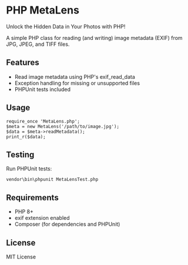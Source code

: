 # PHP MetaLens
Unlock the Hidden Data in Your Photos with PHP!

A simple PHP class for reading (and writing) image metadata (EXIF) from JPG, JPEG, and TIFF files.

## Features
- Read image metadata using PHP's exif_read_data
- Exception handling for missing or unsupported files
- PHPUnit tests included

## Usage

```
require_once 'MetaLens.php';
$meta = new MetaLens('/path/to/image.jpg');
$data = $meta->readMetadata();
print_r($data);
```

## Testing

Run PHPUnit tests:

```
vendor\bin\phpunit MetaLensTest.php
```

## Requirements
- PHP 8+
- exif extension enabled
- Composer (for dependencies and PHPUnit)

## License
MIT License
